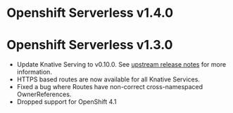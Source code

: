 # Openshift Serverless v1.4.0

# Openshift Serverless v1.3.0

- Update Knative Serving to v0.10.0. See
  [upstream release notes](https://github.com/knative/serving/releases/tag/v0.10.0)
  for more information.
- HTTPS based routes are now available for all Knative Services.
- Fixed a bug where Routes have non-correct cross-namespaced OwnerReferences.
- Dropped support for OpenShift 4.1
